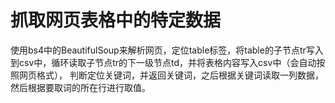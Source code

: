# 抓取网页表格中的特定数据

使用bs4中的BeautifulSoup来解析网页，定位table标签，将table的子节点tr写入到csv中，循环读取子节点tr的下一级节点td，并将表格内容写入csv中（会自动按照网页格式），
判断定位关键词，并返回关键词，之后根据关键词读取一列数据，然后根据要取词的所在行进行取值。
